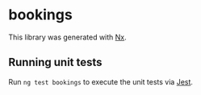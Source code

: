 # bookings

This library was generated with [Nx](https://nx.dev).

## Running unit tests

Run `ng test bookings` to execute the unit tests via [Jest](https://jestjs.io).
